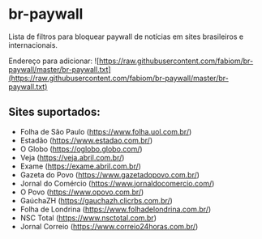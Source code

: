# br-paywall
Lista de filtros para bloquear paywall de notícias em sites brasileiros e internacionais.

Endereço para adicionar: ![https://raw.githubusercontent.com/fabiom/br-paywall/master/br-paywall.txt](https://raw.githubusercontent.com/fabiom/br-paywall/master/br-paywall.txt)

## Sites suportados:

- Folha de São Paulo (https://www.folha.uol.com.br/)
- Estadão (https://www.estadao.com.br/)
- O Globo (https://oglobo.globo.com/)
- Veja (https://veja.abril.com.br/)
- Exame (https://exame.abril.com.br/)
- Gazeta do Povo (https://www.gazetadopovo.com.br/)
- Jornal do Comércio (https://www.jornaldocomercio.com/)
- O Povo (https://www.opovo.com.br/)
- GaúchaZH (https://gauchazh.clicrbs.com.br/)
- Folha de Londrina (https://www.folhadelondrina.com.br/)
- NSC Total (https://www.nsctotal.com.br)
- Jornal Correio (https://www.correio24horas.com.br/)
